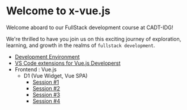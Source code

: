 # Welcome to x-vue.js

Welcome aboard to our FullStack development course at CADT-IDG!

We're thrilled to have you join us on this exciting journey of exploration, learning, and growth in the realms of `fullstack development`.

- [Development Environment](/development_environment.md)
- [VS Code extensions for Vue.js Developerst](/vscode_extensions.md)
- Frontend : Vue.js 
  - D1 (Vue Widget, Vue SPA)
    - [Session #1](/Frontend/W1/S1/guide.md)
    - [Session #2](/Frontend/W1/S2/guide.md)
    - [Session #3](/Frontend/W1/S3/guide.md)
    - [Session #4](/Frontend/W1/S4/guide.md)